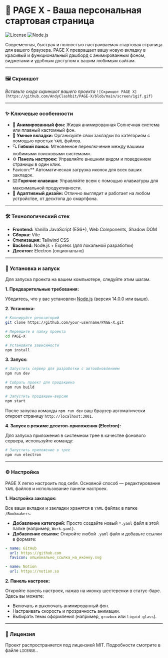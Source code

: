 # 🌅 PAGE X - Ваша персональная стартовая страница

![License](https://img.shields.io/badge/license-MIT-blue.svg) ![Node.js](https://img.shields.io/badge/node-%3E%3D14.0.0-brightgreen.svg)

Современная, быстрая и полностью настраиваемая стартовая страница для вашего браузера. PAGE X превращает вашу новую вкладку в красивый и функциональный дашборд с анимированным фоном, виджетами и удобным доступом к вашим любимым сайтам.

---

### 🖼️ Скриншот

*Вставьте сюда скриншот вашего проекта*
`![Скриншот PAGE X](https://github.com/AndyClashbit/PAGE-X/blob/main/screen/1gif.gif)`

---

### ✨ Ключевые особенности

*   🌌 **Анимированный фон:** Живая анимированная Солнечная система или плавный кастомный фон.
*   📑 **Умные вкладки:** Организуйте свои закладки по категориям с помощью простых `YAML` файлов.
*   🔍 **Гибкий поиск:** Мгновенное переключение между вашими любимыми поисковыми системами.
*   ⚙️ **Панель настроек:** Управляйте внешним видом и поведением страницы в один клик.
*    Favicon:** Автоматическая загрузка иконок для всех ваших закладок.
*   ⌨️ **Горячие клавиши:** Управляйте всем с помощью клавиатуры для максимальной продуктивности.
*   📱 **Адаптивный дизайн:** Отлично выглядит и работает на любом устройстве, от десктопа до смартфона.

---

### 🛠️ Технологический стек

*   **Frontend:** Vanilla JavaScript (ES6+), Web Components, Shadow DOM
*   **Сборка:** Vite
*   **Стилизация:** Tailwind CSS
*   **Backend:** Node.js + Express (для локальной разработки)
*   **Десктоп:** Electron (опционально)

---

### 🚀 Установка и запуск

Для запуска проекта на вашем компьютере, следуйте этим шагам.

**1. Предварительные требования:**

Убедитесь, что у вас установлен [Node.js](https://nodejs.org/) (версия 14.0.0 или выше).

**2. Установка:**

```bash
# Клонируйте репозиторий
git clone https://github.com/your-username/PAGE-X.git

# Перейдите в папку проекта
cd PAGE-X

# Установите зависимости
npm install
```

**3. Запуск:**

```bash
# Запустить сервер для разработки с автообновлением
npm run dev

# Собрать проект для продакшена
npm run build

# Запустить продакшен-версию
npm start
```

После запуска команды `npm run dev` ваш браузер автоматически откроет страницу `http://localhost:3001`.

**4. Запуск в режиме десктоп-приложения (Electron):**

Для запуска приложения в системном трее в качестве фонового сервера, используйте команду:

```bash
# Запустить приложение в трее
npm run electron
```

---

### ⚙️ Настройка

PAGE X легко настроить под себя. Основной способ — редактирование `YAML` файлов и использование панели настроек.

**1. Настройка закладок:**

Все ваши вкладки и закладки хранятся в `YAML` файлах в папке `/Bookmakers`.

*   **Добавление категорий:** Просто создайте новый `*.yaml` файл в этой папке (например, `Work.yaml`).
*   **Добавление ссылок:** Откройте любой `.yaml` файл и добавьте ссылки в формате:

```yaml
- name: GitHub
  url: https://github.com
  favicon: опционально_ссылка_на_иконку.svg

- name: Notion
  url: https://notion.so
```

**2. Панель настроек:**

Откройте панель настроек, нажав на иконку шестеренки в статус-баре. Здесь вы можете:
*   Включать и выключать анимированный фон.
*   Настраивать скорость и прозрачность анимации.
*   Выбирать темы оформления (например, `gruvbox` или `liquid-glass`).

---

### 📄 Лицензия

Проект распространяется под лицензией MIT. Подробности смотрите в файле `LICENSE`..

